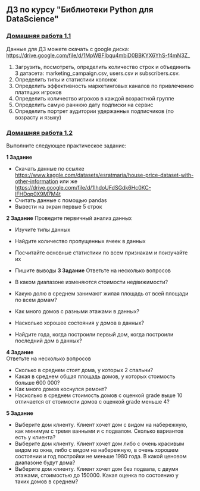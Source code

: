 ## ДЗ по курсу "Библиотеки Python для DataScience"

### [Домашняя работа 1.1](https://github.com/Progul/stepik_ponomareva_libDS/blob/master/HW_1/hw_1.ipynb)

Данные для ДЗ можете скачать с google диска: https://drive.google.com/file/d/1MpWBFIbqu4mbiD0BBKYX6YhS-f4mN3Z_

1. Загрузить, посмотреть, определить количество строк и объединить 3 датасета: marketing_campaign.csv, users.csv и subscribers.csv.
2. Определить типы и статистики колонок
3. Определить эффективность маркетинговых каналов по привлечению платящих игроков
4. Определить количество игроков в каждой возрастной группе
5. Определить самую раннюю дату подписки на сервис
6. Определить портрет аудитории удержанных подписчиков (по возрасту и языку)


### [Домашняя работа 1.2](https://github.com/Progul/stepik_ponomareva_libDS/blob/master/HW_1/HW_1.2.ipynb)

Выполните следующее практическое задание:

**1 Задание**
- Скачать данные по ссылке https://www.kaggle.com/datasets/esratmaria/house-price-dataset-with-other-information или же https://drive.google.com/file/d/1IhdoUFdSGdk6Hc0KC-lFHDop0X9M7M4t
- Считать данные с помощью pandas
- Вывести на экран первые 5 строк

**2 Задание**
Проведите первичный анализ данных

- Изучите типы данных
- Найдите количество пропущенных ячеек в данных
- Посчитайте основные статистики по всем признакам и поизучайте их
- Пишите выводы
**3 Задание**
Ответьте на несколько вопросов

- В каком диапазоне изменяются стоимости недвижимости?
- Какую долю в среднем занимают жилая площадь от всей площади по всем домам?
- Как много домов с разными этажами в данных?
- Насколько хорошее состояния у домов в данных?
- Найдите года, когда построили первый дом, когда построили последний дом в данных?

**4 Задание** <br>
Ответьте на несколько вопросов

- Сколько в среднем стоят дома, у которых 2 спальни?
- Какая в среднем общая площадь домов, у которых стоимость больше 600 000?
- Как много домов коснулся ремонт?
- Насколько в среднем стоимость домов с оценкой grade выше 10 отличается от стоимости домов с оценкой grade меньше 4?

**5 Задание**
- Выберите дом клиенту. Клиент хочет дом с видом на набережную, как минимум с тремя ванными и с подвалом. Сколько вариантов есть у клиента?
- Выберите дом клиенту. Клиент хочет дом либо с очень красивым видом из окна, либо с видом на набережную, в очень хорошем состоянии и год постройки не меньше 1980 года. В какой ценовом диапазоне будут дома?
- Выберите дом клиенту. Клиент хочет дом без подвала, с двумя этажами, стоимостью до 150000. Какая оценка по состоянию у таких домов в среднем?
